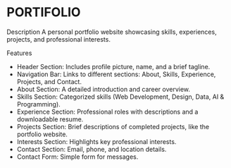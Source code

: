 # PORTIFOLIO
 Description
A personal portfolio website showcasing skills, experiences, projects, and professional interests.

 Features
- Header Section: Includes profile picture, name, and a brief tagline.
- Navigation Bar: Links to different sections: About, Skills, Experience, Projects, and Contact.
- About Section: A detailed introduction and career overview.
- Skills Section: Categorized skills (Web Development, Design, Data, AI & Programming).
- Experience Section: Professional roles with descriptions and a downloadable resume.
- Projects Section: Brief descriptions of completed projects, like the portfolio website.
- Interests Section: Highlights key professional interests.
- Contact Section: Email, phone, and location details.
- Contact Form: Simple form for messages.
